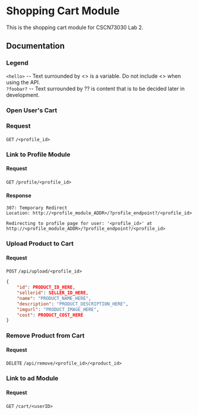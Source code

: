 # Shopping Cart Module

This is the shopping cart module for CSCN73030 Lab 2. 

## Documentation

### Legend
`<hello>` -- Text surrounded by <> is a variable. Do not include <> when using the API.<br>
`?foobar?` -- Text surrounded by ?? is content that is to be decided later in development. 


### Open User's Cart
### Request
`GET` `/<profile_id>`

### Link to Profile Module
#### Request
`GET`  `/profile/<profile_id>`
#### Response
```
307: Temporary Redirect
Location: http://<profile_module_ADDR>/?profile_endpoint?/<profile_id>

Redirecting to profile page for user: '<profile_id>' at http://<profile_module_ADDR>/?profile_endpoint?/<profile_id>
```

### Upload Product to Cart
#### Request
`POST` `/api/upload/<profile_id>`
```json
{
    "id": PRODUCT_ID_HERE,
    "sellerid": SELLER_ID_HERE,
    "name": "PRODUCT_NAME_HERE",
    "description": "PRODUCT_DESCRIPTION_HERE",
    "imgurl": "PRODUCT_IMAGE_HERE",
    "cost": PRODUCT_COST_HERE
}
```

### Remove Product from Cart
#### Request
`DELETE` `/api/remove/<profile_id>/<product_id>`



### Link to ad Module
#### Request
`GET`  `/cart/<userID>`



